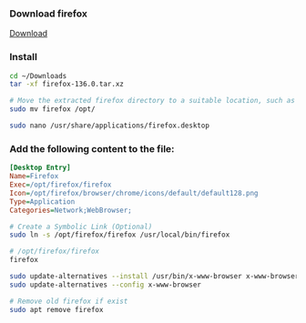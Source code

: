 

### Download firefox
[Download](https://www.mozilla.org/en-US/firefox/new/)

### Install
```bash
cd ~/Downloads
tar -xf firefox-136.0.tar.xz

# Move the extracted firefox directory to a suitable location, such as /opt:
sudo mv firefox /opt/

sudo nano /usr/share/applications/firefox.desktop
```
### Add the following content to the file:
```ini
[Desktop Entry]
Name=Firefox
Exec=/opt/firefox/firefox
Icon=/opt/firefox/browser/chrome/icons/default/default128.png
Type=Application
Categories=Network;WebBrowser;
```

```bash
# Create a Symbolic Link (Optional)
sudo ln -s /opt/firefox/firefox /usr/local/bin/firefox

# /opt/firefox/firefox
firefox

sudo update-alternatives --install /usr/bin/x-www-browser x-www-browser /opt/firefox/firefox 200
sudo update-alternatives --config x-www-browser

# Remove old firefox if exist
sudo apt remove firefox
```
